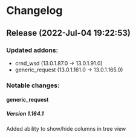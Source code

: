 # Changelog

## Release (2022-Jul-04 19:22:53)

### Updated addons:

- crnd_wsd (13.0.1.87.0 -> 13.0.1.91.0)
- generic_request (13.0.1.161.0 -> 13.0.1.165.0)

### Notable changes:

#### generic_request
##### Version 1.164.1

Added ability to show/hide columns in tree view



